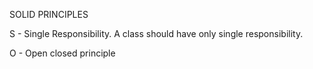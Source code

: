 SOLID PRINCIPLES

S - Single Responsibility.
    A class should have only single responsibility.

O - Open closed principle
